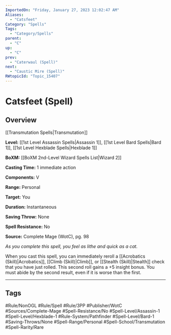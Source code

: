 ```yaml
---
ImportedOn: "Friday, January 27, 2023 12:02:47 AM"
Aliases:
  - "Catsfeet"
Category: "Spells"
Tags:
  - "Category/Spells"
parent:
  - "C"
up:
  - "C"
prev:
  - "Caterwaul (Spell)"
next:
  - "Caustic Mire (Spell)"
RWtopicId: "Topic_15407"
---
```

# Catsfeet (Spell)
## Overview
[[Transmutation Spells|Transmutation]]

**Level:** [[1st Level Assassin Spells|Assassin 1]], [[1st Level Bard Spells|Bard 1]], [[1st Level Hexblade Spells|Hexblade 1]]

**BoXM:** [[BoXM 2nd-Level Wizard Spells List|Wizard 2]]

**Casting Time:** 1 immediate action

**Components:** V

**Range:** Personal

**Target:** You

**Duration:** Instantaneous

**Saving Throw:** None

**Spell Resistance:** No

**Source:** Complete Mage (WotC), pg. 98

*As you complete this spell, you feel as lithe and quick as a cat.*

When you cast this spell, you can immediately reroll a [[Acrobatics (Skill)|Acrobatics]], [[Climb (Skill)|Climb]], or [[Stealth (Skill)|Stealth]] check that you have just rolled. This second roll gains a +5 insight bonus. You must abide by the second result, even if it is worse than the first.


---
## Tags
#Rule/NonOGL #Rule/Spell #Rule/3PP #Publisher/WotC #Sources/Complete-Mage #Spell-Resistance/No #Spell-Level/Assassin-1 #Spell-Level/Hexblade-1 #Rule-System/Pathfinder #Spell-Level/Bard-1 #Saving-Throws/None #Spell-Range/Personal #Spell-School/Transmutation #Spell-Rarity/Rare

